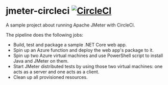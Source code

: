 # jmeter-circleci [![CircleCI](https://circleci.com/gh/phongcao/jmeter-circleci/tree/main.svg?style=svg)](https://circleci.com/gh/phongcao/jmeter-circleci/tree/main)

A sample project about running Apache JMeter with CircleCI.

The pipeline does the following jobs:

- Build, test and package a sample .NET Core web app.
- Spin up an Azure function and deploy the web app's package to it.
- Spin up two Azure virtual machines and use PowerShell script to install Java and JMeter on them.
- Start JMeter distributed tests by using those two virtual machines: one acts as a server and one acts as a client.
- Clean up all provisioned resources.
